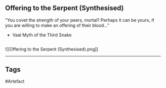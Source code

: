 ## Offering to the Serpent (Synthesised)
"You covet the strength of your peers, mortal?
Perhaps it can be yours, if you are willing to make an offering of their blood..."
- Vaal Myth of the Third Snake
## 
![[Offering to the Serpent (Synthesised).png]]

---
## Tags
#Artefact